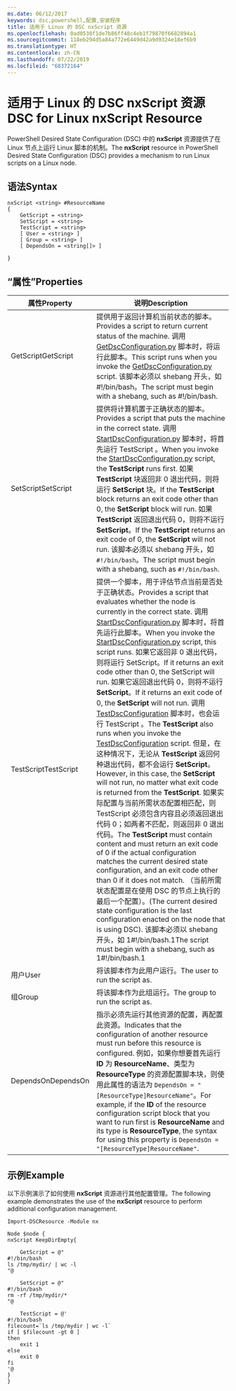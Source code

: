 ```yaml
---
ms.date: 06/12/2017
keywords: dsc,powershell,配置,安装程序
title: 适用于 Linux 的 DSC nxScript 资源
ms.openlocfilehash: 0ad0530f1de7b86ff48c4eb1f79870f6682894a1
ms.sourcegitcommit: 118eb294d5a84a772e6449d42a9d9324e18ef6b9
ms.translationtype: HT
ms.contentlocale: zh-CN
ms.lasthandoff: 07/22/2019
ms.locfileid: "68372164"
---
```

# <a name="dsc-for-linux-nxscript-resource"></a><span data-ttu-id="c957d-103">适用于 Linux 的 DSC nxScript 资源</span><span class="sxs-lookup"><span data-stu-id="c957d-103">DSC for Linux nxScript Resource</span></span>

<span data-ttu-id="c957d-104">PowerShell Desired State Configuration (DSC) 中的 **nxScript** 资源提供了在 Linux 节点上运行 Linux 脚本的机制。</span><span class="sxs-lookup"><span data-stu-id="c957d-104">The **nxScript** resource in PowerShell Desired State Configuration (DSC) provides a mechanism to run Linux scripts on a Linux node.</span></span>

## <a name="syntax"></a><span data-ttu-id="c957d-105">语法</span><span class="sxs-lookup"><span data-stu-id="c957d-105">Syntax</span></span>

```
nxScript <string> #ResourceName
{
    GetScript = <string>
    SetScript = <string>
    TestScript = <string>
    [ User = <string> ]
    [ Group = <string> ]
    [ DependsOn = <string[]> ]

}
```

## <a name="properties"></a><span data-ttu-id="c957d-106">“属性”</span><span class="sxs-lookup"><span data-stu-id="c957d-106">Properties</span></span>

|  <span data-ttu-id="c957d-107">属性</span><span class="sxs-lookup"><span data-stu-id="c957d-107">Property</span></span> |  <span data-ttu-id="c957d-108">说明</span><span class="sxs-lookup"><span data-stu-id="c957d-108">Description</span></span> |
|---|---|
| <span data-ttu-id="c957d-109">GetScript</span><span class="sxs-lookup"><span data-stu-id="c957d-109">GetScript</span></span>| <span data-ttu-id="c957d-110">提供用于返回计算机当前状态的脚本。</span><span class="sxs-lookup"><span data-stu-id="c957d-110">Provides a script to return current status of the machine.</span></span>  <span data-ttu-id="c957d-111">调用 [GetDscConfiguration.py](https://github.com/Microsoft/PowerShell-DSC-for-Linux#performing-dsc-operations-from-the-linux-computer) 脚本时，将运行此脚本。</span><span class="sxs-lookup"><span data-stu-id="c957d-111">This script runs when you invoke the [GetDscConfiguration.py](https://github.com/Microsoft/PowerShell-DSC-for-Linux#performing-dsc-operations-from-the-linux-computer) script.</span></span> <span data-ttu-id="c957d-112">该脚本必须以 shebang 开头，如 #!/bin/bash。</span><span class="sxs-lookup"><span data-stu-id="c957d-112">The script must begin with a shebang, such as #!/bin/bash.</span></span>|
| <span data-ttu-id="c957d-113">SetScript</span><span class="sxs-lookup"><span data-stu-id="c957d-113">SetScript</span></span>| <span data-ttu-id="c957d-114">提供将计算机置于正确状态的脚本。</span><span class="sxs-lookup"><span data-stu-id="c957d-114">Provides a script that puts the machine in the correct state.</span></span> <span data-ttu-id="c957d-115">调用 [StartDscConfiguration.py](https://github.com/Microsoft/PowerShell-DSC-for-Linux#performing-dsc-operations-from-the-linux-computer) 脚本时，将首先运行 TestScript  。</span><span class="sxs-lookup"><span data-stu-id="c957d-115">When you invoke the [StartDscConfiguration.py](https://github.com/Microsoft/PowerShell-DSC-for-Linux#performing-dsc-operations-from-the-linux-computer) script, the **TestScript** runs first.</span></span> <span data-ttu-id="c957d-116">如果 **TestScript** 块返回非 0 退出代码，则将运行 **SetScript** 块。</span><span class="sxs-lookup"><span data-stu-id="c957d-116">If the **TestScript** block returns an exit code other than 0, the **SetScript** block will run.</span></span> <span data-ttu-id="c957d-117">如果 **TestScript** 返回退出代码 0，则将不运行 **SetScript**。</span><span class="sxs-lookup"><span data-stu-id="c957d-117">If the **TestScript** returns an exit code of 0, the **SetScript** will not run.</span></span> <span data-ttu-id="c957d-118">该脚本必须以 shebang 开头，如 `#!/bin/bash`。</span><span class="sxs-lookup"><span data-stu-id="c957d-118">The script must begin with a shebang, such as `#!/bin/bash`.</span></span>|
| <span data-ttu-id="c957d-119">TestScript</span><span class="sxs-lookup"><span data-stu-id="c957d-119">TestScript</span></span>| <span data-ttu-id="c957d-120">提供一个脚本，用于评估节点当前是否处于正确状态。</span><span class="sxs-lookup"><span data-stu-id="c957d-120">Provides a script that evaluates whether the node is currently in the correct state.</span></span> <span data-ttu-id="c957d-121">调用 [StartDscConfiguration.py](https://github.com/Microsoft/PowerShell-DSC-for-Linux#performing-dsc-operations-from-the-linux-computer) 脚本时，将首先运行此脚本。</span><span class="sxs-lookup"><span data-stu-id="c957d-121">When you invoke the [StartDscConfiguration.py](https://github.com/Microsoft/PowerShell-DSC-for-Linux#performing-dsc-operations-from-the-linux-computer) script, this script runs.</span></span> <span data-ttu-id="c957d-122">如果它返回非 0 退出代码，则将运行 SetScript。</span><span class="sxs-lookup"><span data-stu-id="c957d-122">If it returns an exit code other than 0, the SetScript will run.</span></span> <span data-ttu-id="c957d-123">如果它返回退出代码 0，则将不运行 **SetScript**。</span><span class="sxs-lookup"><span data-stu-id="c957d-123">If it returns an exit code of 0, the **SetScript** will not run.</span></span> <span data-ttu-id="c957d-124">调用 [TestDscConfiguration](https://github.com/Microsoft/PowerShell-DSC-for-Linux#performing-dsc-operations-from-the-linux-computer) 脚本时，也会运行 TestScript  。</span><span class="sxs-lookup"><span data-stu-id="c957d-124">The **TestScript** also runs when you invoke the [TestDscConfiguration](https://github.com/Microsoft/PowerShell-DSC-for-Linux#performing-dsc-operations-from-the-linux-computer) script.</span></span> <span data-ttu-id="c957d-125">但是，在这种情况下，无论从 **TestScript** 返回何种退出代码，都不会运行 **SetScript**。</span><span class="sxs-lookup"><span data-stu-id="c957d-125">However, in this case, the **SetScript** will not run, no matter what exit code is returned from the **TestScript**.</span></span> <span data-ttu-id="c957d-126">如果实际配置与当前所需状态配置相匹配，则 TestScript  必须包含内容且必须返回退出代码 0；如两者不匹配，则返回非 0 退出代码。</span><span class="sxs-lookup"><span data-stu-id="c957d-126">The **TestScript** must contain content and must return an exit code of 0 if the actual configuration matches the current desired state configuration, and an exit code other than 0 if it does not match.</span></span> <span data-ttu-id="c957d-127">（当前所需状态配置是在使用 DSC 的节点上执行的最后一个配置）。</span><span class="sxs-lookup"><span data-stu-id="c957d-127">(The current desired state configuration is the last configuration enacted on the node that is using DSC).</span></span> <span data-ttu-id="c957d-128">该脚本必须以 shebang 开头，如 1#!/bin/bash.1</span><span class="sxs-lookup"><span data-stu-id="c957d-128">The script must begin with a shebang, such as 1#!/bin/bash.1</span></span>|
| <span data-ttu-id="c957d-129">用户</span><span class="sxs-lookup"><span data-stu-id="c957d-129">User</span></span>| <span data-ttu-id="c957d-130">将该脚本作为此用户运行。</span><span class="sxs-lookup"><span data-stu-id="c957d-130">The user to run the script as.</span></span>|
| <span data-ttu-id="c957d-131">组</span><span class="sxs-lookup"><span data-stu-id="c957d-131">Group</span></span>| <span data-ttu-id="c957d-132">将该脚本作为此组运行。</span><span class="sxs-lookup"><span data-stu-id="c957d-132">The group to run the script as.</span></span>|
| <span data-ttu-id="c957d-133">DependsOn</span><span class="sxs-lookup"><span data-stu-id="c957d-133">DependsOn</span></span> | <span data-ttu-id="c957d-134">指示必须先运行其他资源的配置，再配置此资源。</span><span class="sxs-lookup"><span data-stu-id="c957d-134">Indicates that the configuration of another resource must run before this resource is configured.</span></span> <span data-ttu-id="c957d-135">例如，如果你想要首先运行 **ID** 为 **ResourceName**、类型为 **ResourceType** 的资源配置脚本块，则使用此属性的语法为 `DependsOn = "[ResourceType]ResourceName"`。</span><span class="sxs-lookup"><span data-stu-id="c957d-135">For example, if the **ID** of the resource configuration script block that you want to run first is **ResourceName** and its type is **ResourceType**, the syntax for using this property is `DependsOn = "[ResourceType]ResourceName"`.</span></span>|

## <a name="example"></a><span data-ttu-id="c957d-136">示例</span><span class="sxs-lookup"><span data-stu-id="c957d-136">Example</span></span>

<span data-ttu-id="c957d-137">以下示例演示了如何使用 **nxScript** 资源进行其他配置管理。</span><span class="sxs-lookup"><span data-stu-id="c957d-137">The following example demonstrates the use of the **nxScript** resource to perform additional configuration management.</span></span>

```
Import-DSCResource -Module nx

Node $node {
nxScript KeepDirEmpty{

    GetScript = @"
#!/bin/bash
ls /tmp/mydir/ | wc -l
"@

    SetScript = @"
#!/bin/bash
rm -rf /tmp/mydir/*
"@

    TestScript = @'
#!/bin/bash
filecount=`ls /tmp/mydir | wc -l`
if [ $filecount -gt 0 ]
then
    exit 1
else
    exit 0
fi
'@
}
}
```

